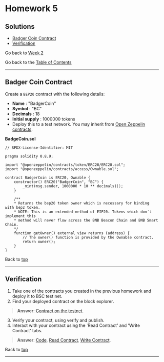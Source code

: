# Homework 5

## Solutions

- [Badger Coin Contract](#badger-coin-contract)
- [Verification](#verification)

Go back to [Week 2](/Week%202/week-2-homeworks-solutions.md)

Go back to the [Table of Contents](/README.md)

---

## Badger Coin Contract

Create a `BEP20` contract with the following details:
- **Name** : "BadgerCoin"
- **Symbol** : "BC"
- **Decimals** : 18
- **Initial supply** : 1000000 tokens
- Deploy this to a test network. You may inherit from [Open Zeppelin contracts](https://github.com/OpenZeppelin/openzeppelin-contracts/tree/v4.8.2/contracts).

**BadgeCoin.sol**

```sol
// SPDX-License-Identifier: MIT

pragma solidity 0.8.9;

import "@openzeppelin/contracts/token/ERC20/ERC20.sol";
import "@openzeppelin/contracts/access/Ownable.sol";

contract BadgerCoin is ERC20, Ownable {
    constructor() ERC20("BadgerCoin", "BC") {
        _mint(msg.sender, 1000000 * 10 ** decimals());
    }

    /**
    * Returns the bep20 token owner which is necessary for binding with bep2 token.
    * NOTE: This is an extended method of EIP20. Tokens which don’t implement this 
    * method will never flow across the BNB Beacon Chain and BNB Smart Chain. 
    */
    function getOwner() external view returns (address) {
        // The owner() function is provided by the Ownable contract.
        return owner();
    }
}
```

Back to [top](#solutions)

---

## Verification

1. Take one of the contracts you created in the previous homework and
deploy it to BSC test net.
2. Find your deployed contract on the block explorer.
>**Answer**: [Contract on the testnet](https://testnet.bscscan.com/address/0xd07a57c5fd3e8286b13960eac2514be8c44230ba).
3. Verify your contract, using verify and publish.
4. Interact with your contract using the 'Read Contract' and 'Write
Contract' tabs.
>**Answer**: [Code](https://testnet.bscscan.com/address/0xd07a57c5fd3e8286b13960eac2514be8c44230ba#code), [Read Contract](https://testnet.bscscan.com/address/0xd07a57c5fd3e8286b13960eac2514be8c44230ba#readContract), [Write Contract](https://testnet.bscscan.com/address/0xd07a57c5fd3e8286b13960eac2514be8c44230ba#writeContract).

Back to [top](#solutions)

---